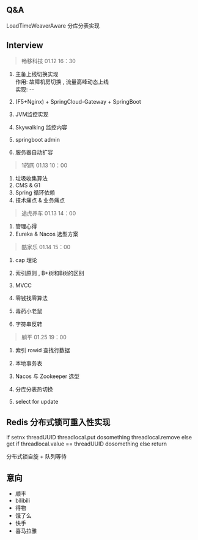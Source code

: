 ## Q&A
LoadTimeWeaverAware
分库分表实现

## Interview
> 畅移科技 01.12 16：30
1.  主备上线切换实现  
作用: 故障机房切换 , 流量高峰动态上线  
实现: --

2. (F5+Nginx) + SpringCloud-Gateway + SpringBoot
3. JVM监控实现
4. Skywalking 监控内容
5. springboot admin

6. 服务器自动扩容

> 1药网 01.13 10：00

1. 垃圾收集算法
2. CMS & G1
3. Spring 循环依赖
4. 技术痛点 & 业务痛点

> 途虎养车 01.13 14：00
1. 管理心得
2. Eureka & Nacos 选型方案

> 酷家乐 01.14 15：00
1. cap 理论
2. 索引原则 , B+树和B树的区别
3. MVCC

4. 零钱找零算法
5. 毒药小老鼠
6. 字符串反转

> 躺平 01.25 19：00
1. 索引 rowid 查找行数据
2. 本地事务表
3. Nacos 与 Zookeeper 选型

4. 分库分表热切换
5. select for update

## Redis 分布式锁可重入性实现
if setnx threadUUID
        threadlocal.put 
        dosomething
        threadlocal.remove
else get
    if threadlocal.value == threadUUID
        dosomething
    else 
        return 

分布式锁自旋 + 队列等待

## 意向
* 顺丰
* bilibili
* 得物
* 饿了么
* 快手
* 喜马拉雅
